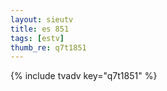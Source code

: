 ```yaml
--- 
layout: sieutv
title: es 851
tags: [estv]
thumb_re: q7t1851
---
```

{% include tvadv key="q7t1851" %} 
